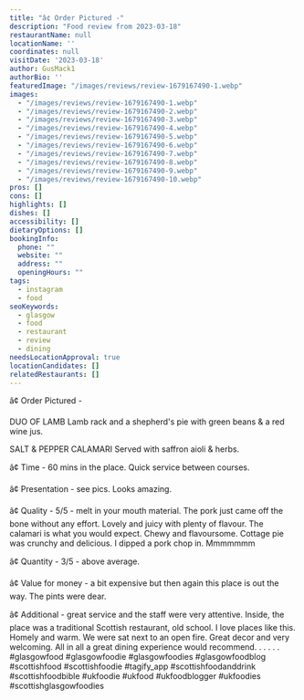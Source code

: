 ```yaml
---
title: "â¢ Order Pictured -"
description: "Food review from 2023-03-18"
restaurantName: null
locationName: ''
coordinates: null
visitDate: '2023-03-18'
author: GusMack1
authorBio: ''
featuredImage: "/images/reviews/review-1679167490-1.webp"
images:
  - "/images/reviews/review-1679167490-1.webp"
  - "/images/reviews/review-1679167490-2.webp"
  - "/images/reviews/review-1679167490-3.webp"
  - "/images/reviews/review-1679167490-4.webp"
  - "/images/reviews/review-1679167490-5.webp"
  - "/images/reviews/review-1679167490-6.webp"
  - "/images/reviews/review-1679167490-7.webp"
  - "/images/reviews/review-1679167490-8.webp"
  - "/images/reviews/review-1679167490-9.webp"
  - "/images/reviews/review-1679167490-10.webp"
pros: []
cons: []
highlights: []
dishes: []
accessibility: []
dietaryOptions: []
bookingInfo:
  phone: ""
  website: ""
  address: ""
  openingHours: ""
tags:
  - instagram
  - food
seoKeywords:
  - glasgow
  - food
  - restaurant
  - review
  - dining
needsLocationApproval: true
locationCandidates: []
relatedRestaurants: []
---
```


â¢ Order Pictured - 

DUO OF LAMB
Lamb rack and a shepherd's pie with green beans & a red wine jus.

SALT & PEPPER CALAMARI
Served with saffron aioli & herbs.

â¢ Time - 60 mins in the place. Quick service between courses.

â¢ Presentation - see pics. Looks amazing.

â¢ Quality - 5/5 - melt in your mouth material. The pork just came off the bone without any effort. Lovely and juicy with plenty of flavour. The calamari is what you would expect. Chewy and flavoursome. Cottage pie was crunchy and delicious. I dipped a pork chop in. Mmmmmmm

â¢ Quantity - 3/5 - above average. 

â¢ Value for money - a bit expensive but then again this place is out the way. The pints were dear.

â¢ Additional - great service and the staff were very attentive. Inside, the place was a traditional Scottish restaurant, old school. I love places like this. Homely and warm. We were sat next to an open fire. Great decor and very welcoming. All in all a great dining experience would recommend.
.
.
.
.
.
#glasgowfood #glasgowfoodie #glasgowfoodies #glasgowfoodblog #scottishfood #scottishfoodie #tagify_app #scottishfoodanddrink #scottishfoodbible #ukfoodie #ukfood #ukfoodblogger #ukfoodies #scottishglasgowfoodies